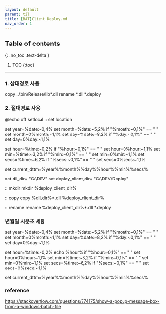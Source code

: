 ---layout: defaultparent: tiltitle: [BAT]Client_Deploy.mdnav_order: 1---## Table of contents{: .no_toc .text-delta }1. TOC{:toc}---### 1. 상대경로 사용
copy ..\bin\Release\lib\*.dll
rename *.dll *.deploy


### 2. 절대경로 사용
@echo off
setlocal
:: set location

set year=%date:~0,4%
set month=%date:~5,2%
if "%month:~0,1%" == " " set month=0%month:~1,1%
set day=%date:~8,2%
if "%day:~0,1%" == " " set day=0%day:~1,1%

set hour=%time:~0,2%
if "%hour:~0,1%" == " " set hour=0%hour:~1,1%
set min=%time:~3,2%
if "%min:~0,1%" == " " set min=0%min:~1,1%
set secs=%time:~6,2%
if "%secs:~0,1%" == " " set secs=0%secs:~1,1%

set current_dttm=%year%%month%%day%%hour%%min%%secs%

set dll_dir= "C:\DEV\"
set deploy_client_dir= "C:\DEV\Deploy"


:: mkdir
mkdir %deploy_client_dir%

:: copy
copy %dll_dir%\*.dll %deploy_client_dir%

:: rename
rename %deploy_client_dir%\*.dll *.deploy

### 년월일 시분초 세팅
set year=%date:~0,4%
set month=%date:~5,2%
if "%month:~0,1%" == " " set month=0%month:~1,1%
set day=%date:~8,2%
if "%day:~0,1%" == " " set day=0%day:~1,1%

set hour=%time:~0,2%
echo %hour%
if "%hour:~0,1%" == " " set hour=0%hour:~1,1%
set min=%time:~3,2%
if "%min:~0,1%" == " " set min=0%min:~1,1%
set secs=%time:~6,2%
if "%secs:~0,1%" == " " set secs=0%secs:~1,1%

set current_dttm=%year%%month%%day%%hour%%min%%secs%




### reference
https://stackoverflow.com/questions/774175/show-a-popup-message-box-from-a-windows-batch-file


